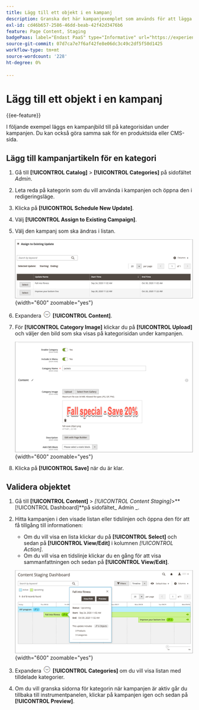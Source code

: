 ```yaml
---
title: Lägg till ett objekt i en kampanj
description: Granska det här kampanjexemplet som används för att lägga till en kampanjbild på kategorisidan under kampanjen.
exl-id: cd46b657-2586-46dd-beab-42f42d3476b6
feature: Page Content, Staging
badgePaas: label="Endast PaaS" type="Informative" url="https://experienceleague.adobe.com/en/docs/commerce/user-guides/product-solutions" tooltip="Gäller endast Adobe Commerce i molnprojekt (Adobe-hanterad PaaS-infrastruktur) och lokala projekt."
source-git-commit: 07d7ca7e7f6af42fe8e06dc3c49c2df5f50d1425
workflow-type: tm+mt
source-wordcount: '228'
ht-degree: 0%

---
```


# Lägg till ett objekt i en kampanj

{{ee-feature}}

I följande exempel läggs en kampanjbild till på kategorisidan under kampanjen. Du kan också göra samma sak för en produktsida eller CMS-sida.

## Lägg till kampanjartikeln för en kategori

1. Gå till **[!UICONTROL Catalog]** > **[!UICONTROL Categories]** på sidofältet _Admin_.

1. Leta reda på kategorin som du vill använda i kampanjen och öppna den i redigeringsläge.

1. Klicka på **[!UICONTROL Schedule New Update]**.

1. Välj **[!UICONTROL Assign to Existing Campaign]**.

1. Välj den kampanj som ska ändras i listan.

   ![Tilldela till en befintlig kampanj](./assets/content-staging-assign-to-existing-campaign.png){width="600" zoomable="yes"}

1. Expandera ![Expansionsväljaren](../assets/icon-display-expand.png) **[!UICONTROL Content]**.

1. För **[!UICONTROL Category Image]** klickar du på **[!UICONTROL Upload]** och väljer den bild som ska visas på kategorisidan under kampanjen.

   ![Lägger till en kategoribild](./assets/content-staging-existing-category-image.png){width="600" zoomable="yes"}

1. Klicka på **[!UICONTROL Save]** när du är klar.

## Validera objektet

1. Gå till **[!UICONTROL Content]** > _[!UICONTROL Content Staging]_>**[!UICONTROL Dashboard]**på sidofältet_ Admin _.

1. Hitta kampanjen i den visade listan eller tidslinjen och öppna den för att få tillgång till informationen:

   - Om du vill visa en lista klickar du på **[!UICONTROL Select]** och sedan på **[!UICONTROL View/Edit]** i kolumnen _[!UICONTROL Action]_.
   - Om du vill visa en tidslinje klickar du en gång för att visa sammanfattningen och sedan på **[!UICONTROL View/Edit]**.

   ![Kampanjinformation](./assets/content-staging-dashboard-summary.png){width="600" zoomable="yes"}

1. Expandera ![Expansionsväljaren](../assets/icon-display-expand.png) **[!UICONTROL Categories]** om du vill visa listan med tilldelade kategorier.

1. Om du vill granska sidorna för kategorin när kampanjen är aktiv går du tillbaka till instrumentpanelen, klickar på kampanjen igen och sedan på **[!UICONTROL Preview]**.
